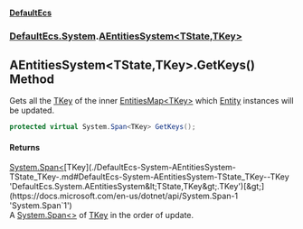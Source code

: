 #### [DefaultEcs](./index.md 'index')
### [DefaultEcs.System](./DefaultEcs-System.md 'DefaultEcs.System').[AEntitiesSystem&lt;TState,TKey&gt;](./DefaultEcs-System-AEntitiesSystem-TState_TKey-.md 'DefaultEcs.System.AEntitiesSystem&lt;TState,TKey&gt;')
## AEntitiesSystem&lt;TState,TKey&gt;.GetKeys() Method
Gets all the [TKey](./DefaultEcs-System-AEntitiesSystem-TState_TKey-.md#DefaultEcs-System-AEntitiesSystem-TState_TKey--TKey 'DefaultEcs.System.AEntitiesSystem&lt;TState,TKey&gt;.TKey') of the inner [EntitiesMap&lt;TKey&gt;](./DefaultEcs-EntitiesMap-TKey-.md 'DefaultEcs.EntitiesMap&lt;TKey&gt;') which [Entity](./DefaultEcs-Entity.md 'DefaultEcs.Entity') instances will be updated.  
```csharp
protected virtual System.Span<TKey> GetKeys();
```
#### Returns
[System.Span&lt;](https://docs.microsoft.com/en-us/dotnet/api/System.Span-1 'System.Span`1')[TKey](./DefaultEcs-System-AEntitiesSystem-TState_TKey-.md#DefaultEcs-System-AEntitiesSystem-TState_TKey--TKey 'DefaultEcs.System.AEntitiesSystem&lt;TState,TKey&gt;.TKey')[&gt;](https://docs.microsoft.com/en-us/dotnet/api/System.Span-1 'System.Span`1')  
A [System.Span&lt;&gt;](https://docs.microsoft.com/en-us/dotnet/api/System.Span-1 'System.Span`1') of [TKey](./DefaultEcs-System-AEntitiesSystem-TState_TKey-.md#DefaultEcs-System-AEntitiesSystem-TState_TKey--TKey 'DefaultEcs.System.AEntitiesSystem&lt;TState,TKey&gt;.TKey') in the order of update.  
